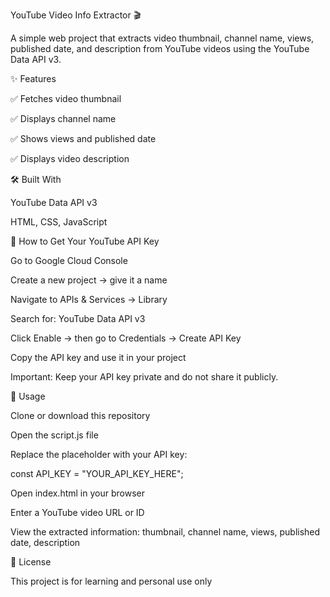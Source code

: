 YouTube Video Info Extractor 🎬

A simple web project that extracts video thumbnail, channel name, views, published date, and description from YouTube videos using the YouTube Data API v3.

✨ Features

✅ Fetches video thumbnail

✅ Displays channel name

✅ Shows views and published date

✅ Displays video description

🛠 Built With

YouTube Data API v3

HTML, CSS, JavaScript

🔑 How to Get Your YouTube API Key

Go to Google Cloud Console

Create a new project → give it a name

Navigate to APIs & Services → Library

Search for: YouTube Data API v3

Click Enable → then go to Credentials → Create API Key

Copy the API key and use it in your project

Important: Keep your API key private and do not share it publicly.

🚀 Usage

Clone or download this repository

Open the script.js file

Replace the placeholder with your API key:

const API_KEY = "YOUR_API_KEY_HERE";


Open index.html in your browser

Enter a YouTube video URL or ID

View the extracted information: thumbnail, channel name, views, published date, description

📄 License

This project is for learning and personal use only
